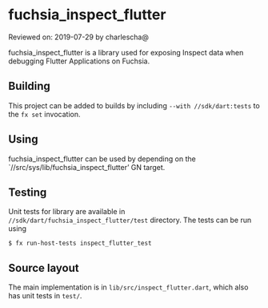 # fuchsia_inspect_flutter

Reviewed on: 2019-07-29 by charlescha@

fuchsia_inspect_flutter is a library used for exposing Inspect data when
debugging Flutter Applications on Fuchsia.

## Building

This project can be added to builds by including `--with
//sdk/dart:tests` to the `fx set` invocation.

## Using

fuchsia_inspect_flutter can be used by depending on the
`//src/sys/lib/fuchsia_inspect_flutter’
GN target.

## Testing

Unit tests for library are available in
`//sdk/dart/fuchsia_inspect_flutter/test`
directory. The tests can be run using

```
$ fx run-host-tests inspect_flutter_test
```

## Source layout

The main implementation is in `lib/src/inspect_flutter.dart`, which also
has unit tests in `test/`.

